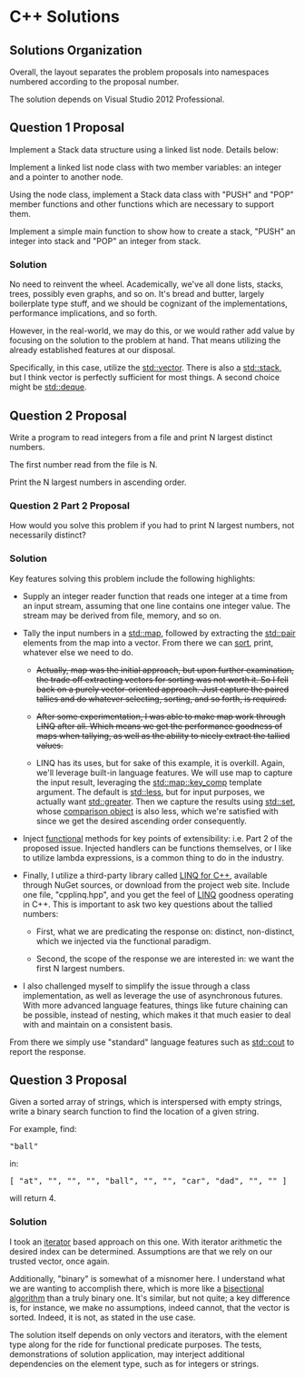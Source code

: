 # C++ Solutions

## Solutions Organization

Overall, the layout separates the problem proposals into namespaces numbered according to the proposal number.

The solution depends on Visual Studio 2012 Professional.

## Question 1 Proposal

Implement a Stack data structure using a linked list node. Details below:

Implement a linked list node class with two member variables: an integer and a pointer to another node.

Using the node class, implement a Stack data class with "PUSH" and "POP" member functions and other functions which are necessary to support them.

Implement a simple main function to show how to create a stack, "PUSH" an integer into stack and "POP" an integer from stack.

### Solution

No need to reinvent the wheel. Academically, we've all done lists, stacks, trees, possibly even graphs, and so on. It's bread and butter, largely boilerplate type stuff, and we should be cognizant of the implementations, performance implications, and so forth.

However, in the real-world, we may do this, or we would rather add value by focusing on the solution to the problem at hand. That means utilizing the already established features at our disposal.

Specifically, in this case, utilize the [std::vector](http://www.cplusplus.com/reference/vector/). There is also a [std::stack](http://www.cplusplus.com/reference/stack/), but I think vector is perfectly sufficient for most things. A second choice might be [std::deque](http://www.cplusplus.com/reference/deque/).

## Question 2 Proposal

Write a program to read integers from a file and print N largest distinct numbers.

The first number read from the file is N.

Print the N largest numbers in ascending order.

### Question 2 Part 2 Proposal
    
How would you solve this problem if you had to print N largest numbers, not necessarily distinct?

### Solution

Key features solving this problem include the following highlights:

* Supply an integer reader function that reads one integer at a time from an input stream, assuming that one line contains one integer value. The stream may be derived from file, memory, and so on.

* Tally the input numbers in a [std::map](http://www.cplusplus.com/reference/map/), followed by extracting the [std::pair](http://www.cplusplus.com/reference/utility/pair/) elements from the map into a vector. From there we can [sort](http://en.cppreference.com/w/cpp/algorithm/sort), print, whatever else we need to do.

  * ~~Actually, map was the initial approach, but upon further examination, the trade off extracting vectors for sorting was not worth it. So I fell back on a purely vector-oriented approach. Just capture the paired tallies and do whatever selecting, sorting, and so forth, is required.~~

  * ~~After some experimentation, I was able to make map work through LINQ after all. Which means we get the performance goodness of maps when tallying, as well as the ability to nicely extract the tallied values.~~

  * LINQ has its uses, but for sake of this example, it is overkill. Again, we'll leverage built-in language features. We will use map to capture the input result, leveraging the [std::map::key_comp](http://www.cplusplus.com/reference/map/map/key_comp/) template argument. The default is [std::less](http://www.cplusplus.com/reference/functional/less/), but for input purposes, we actually want [std::greater](http://www.cplusplus.com/reference/functional/greater/). Then we capture the results using [std::set](http://www.cplusplus.com/reference/set/), whose [comparison object](http://www.cplusplus.com/reference/set/set/key_comp/) is also less, which we're satisfied with since we get the desired ascending order consequently.

* Inject [functional](http://www.cplusplus.com/reference/functional/function/) methods for key points of extensibility: i.e. Part 2 of the proposed issue. Injected handlers can be functions themselves, or I like to utilize lambda expressions, is a common thing to do in the industry.

* Finally, I utilize a third-party library called [LINQ for C++](http://cpplinq.codeplex.com/), available through NuGet sources, or download from the project web site. Include one file, "cpplinq.hpp", and you get the feel of [LINQ](http://msdn.microsoft.com/en-us/library/bb397926.aspx) goodness operating in C++. This is important to ask two key questions about the tallied numbers:

  * First, what we are predicating the response on: distinct, non-distinct, which we injected via the functional paradigm.

  * Second, the scope of the response we are interested in: we want the first N largest numbers.

* I also challenged myself to simplify the issue through a class implementation, as well as leverage the use of asynchronous futures. With more advanced language features, things like future chaining can be possible, instead of nesting, which makes it that much easier to deal with and maintain on a consistent basis.

From there we simply use "standard" language features such as [std::cout](http://www.cplusplus.com/reference/iostream/cout/) to report the response.

## Question 3 Proposal

Given a sorted array of strings, which is interspersed with empty strings, write a binary search function to find the location of a given string.

For example, find:

<pre>
"ball"
</pre>

in:

<pre>
[ "at", "", "", "", "ball", "", "", "car", "dad", "", "" ]
</pre>

will return 4.

### Solution

I took an [iterator](http://www.cplusplus.com/reference/iterator/RandomAccessIterator/) based approach on this one. With iterator arithmetic the desired index can be determined. Assumptions are that we rely on our trusted vector, once again.

Additionally, "binary" is somewhat of a misnomer here. I understand what we are wanting to accomplish there, which is more like a [bisectional algorithm](http://en.wikipedia.org/wiki/Bisection_method) than a truly binary one. It's similar, but not quite; a key difference is, for instance, we make no assumptions, indeed cannot, that the vector is sorted. Indeed, it is not, as stated in the use case.

The solution itself depends on only vectors and iterators, with the element type along for the ride for functional predicate purposes. The tests, demonstrations of solution application, may interject additional dependencies on the element type, such as for integers or strings.

